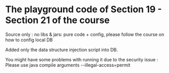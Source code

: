 # The playground code of Section 19 - Section 21 of the course
Source only : no libs & jars: pure code + config, please follow the course on how to config local DB

Added only the data structure injection script into DB.

You might have some problems with running it due to the security issue : 
Please use java compile arguments --illegal-access=permit